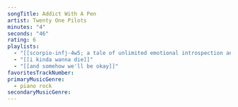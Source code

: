 ```yaml
---
songTitle: Addict With A Pen
artist: Twenty One Pilots
minutes: "4"
seconds: "46"
rating: 6
playlists:
  - "[[scorpio-infj-4w5; a tale of unlimited emotional introspection and arcane bullshit]]"
  - "[[i kinda wanna die]]"
  - "[[and somehow we'll be okay]]"
favoritesTrackNumber:
primaryMusicGenre:
  - piano rock
secondaryMusicGenre:
---
```


